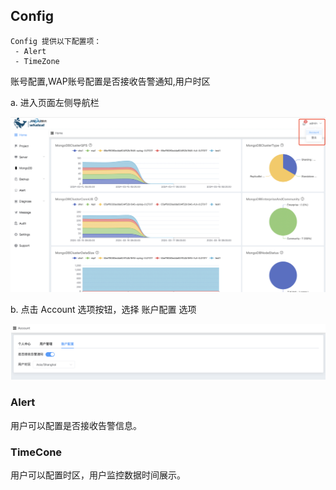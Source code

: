 ## Config

```
Config 提供以下配置项：
 - Alert
 - TimeZone
```

账号配置,WAP账号配置是否接收告警通知,用户时区

a. 进入页面左侧导航栏

![image-20220726105726846](../../../../images/whalealPlatformImages/Account.png)

b. 点击 Account 选项按钮，选择 账户配置 选项



![image-20220726112607995](../../../../images/whalealPlatformImages/AccountConfig.png)

### Alert

用户可以配置是否接收告警信息。



### TimeCone

用户可以配置时区，用户监控数据时间展示。

